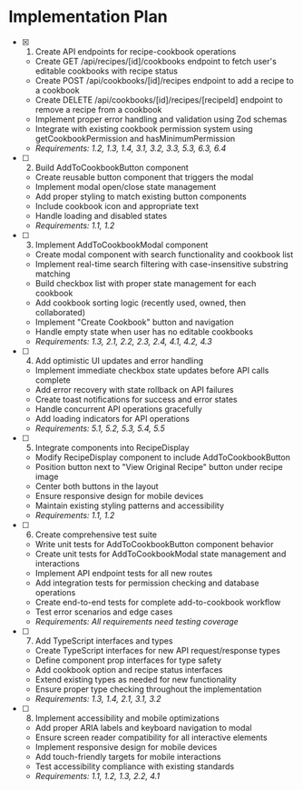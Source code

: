# Implementation Plan

- [x] 1. Create API endpoints for recipe-cookbook operations
  - Create GET /api/recipes/[id]/cookbooks endpoint to fetch user's editable cookbooks with recipe status
  - Create POST /api/cookbooks/[id]/recipes endpoint to add a recipe to a cookbook
  - Create DELETE /api/cookbooks/[id]/recipes/[recipeId] endpoint to remove a recipe from a cookbook
  - Implement proper error handling and validation using Zod schemas
  - Integrate with existing cookbook permission system using getCookbookPermission and hasMinimumPermission
  - _Requirements: 1.2, 1.3, 1.4, 3.1, 3.2, 3.3, 5.3, 6.3, 6.4_

- [ ] 2. Build AddToCookbookButton component
  - Create reusable button component that triggers the modal
  - Implement modal open/close state management
  - Add proper styling to match existing button components
  - Include cookbook icon and appropriate text
  - Handle loading and disabled states
  - _Requirements: 1.1, 1.2_

- [ ] 3. Implement AddToCookbookModal component
  - Create modal component with search functionality and cookbook list
  - Implement real-time search filtering with case-insensitive substring matching
  - Build checkbox list with proper state management for each cookbook
  - Add cookbook sorting logic (recently used, owned, then collaborated)
  - Implement "Create Cookbook" button and navigation
  - Handle empty state when user has no editable cookbooks
  - _Requirements: 1.3, 2.1, 2.2, 2.3, 2.4, 4.1, 4.2, 4.3_

- [ ] 4. Add optimistic UI updates and error handling
  - Implement immediate checkbox state updates before API calls complete
  - Add error recovery with state rollback on API failures
  - Create toast notifications for success and error states
  - Handle concurrent API operations gracefully
  - Add loading indicators for API operations
  - _Requirements: 5.1, 5.2, 5.3, 5.4, 5.5_

- [ ] 5. Integrate components into RecipeDisplay
  - Modify RecipeDisplay component to include AddToCookbookButton
  - Position button next to "View Original Recipe" button under recipe image
  - Center both buttons in the layout
  - Ensure responsive design for mobile devices
  - Maintain existing styling patterns and accessibility
  - _Requirements: 1.1, 1.2_

- [ ] 6. Create comprehensive test suite
  - Write unit tests for AddToCookbookButton component behavior
  - Create unit tests for AddToCookbookModal state management and interactions
  - Implement API endpoint tests for all new routes
  - Add integration tests for permission checking and database operations
  - Create end-to-end tests for complete add-to-cookbook workflow
  - Test error scenarios and edge cases
  - _Requirements: All requirements need testing coverage_

- [ ] 7. Add TypeScript interfaces and types
  - Create TypeScript interfaces for new API request/response types
  - Define component prop interfaces for type safety
  - Add cookbook option and recipe status interfaces
  - Extend existing types as needed for new functionality
  - Ensure proper type checking throughout the implementation
  - _Requirements: 1.3, 1.4, 2.1, 3.1, 3.2_

- [ ] 8. Implement accessibility and mobile optimizations
  - Add proper ARIA labels and keyboard navigation to modal
  - Ensure screen reader compatibility for all interactive elements
  - Implement responsive design for mobile devices
  - Add touch-friendly targets for mobile interactions
  - Test accessibility compliance with existing standards
  - _Requirements: 1.1, 1.2, 1.3, 2.2, 4.1_